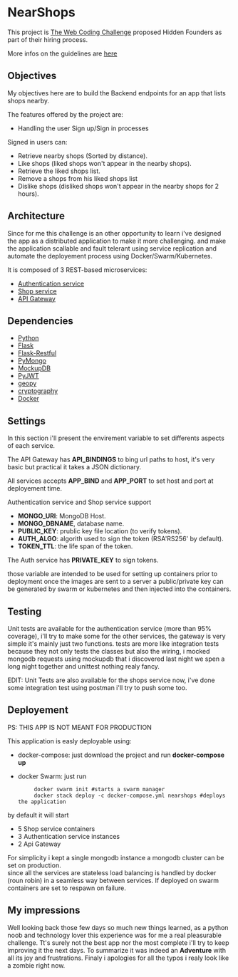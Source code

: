 # NearShops
This project is [The Web Coding Challenge](https://github.com/hiddenfounders/web-coding-challenge/blob/master/README.md) proposed Hidden Founders as part of their hiring process.

More infos on the guidelines are [here](https://github.com/hiddenfounders/web-coding-challenge/blob/master/coding-challenge.md)

## Objectives
My objectives here are to build the Backend endpoints for an app that lists shops nearby.

The features offered by the project are:
* Handling the user Sign up/Sign in processes

Signed in users can:
* Retrieve nearby shops (Sorted by distance).
* Like shops (liked shops won't appear in the nearby shops).
* Retrieve the liked shops list.
* Remove a shops from his liked shops list
* Dislike shops (disliked shops won't appear in the nearby shops for 2 hours).

## Architecture
Since for me this challenge is an other opportunity to learn i've designed the app as a distributed application to make it more challenging. and make the application scallable and fault telerant using service replication and automate the deployement process using Docker/Swarm/Kubernetes.

It is composed of 3 REST-based microservices:
* [Authentication service](authentication_service/README.md)
* [Shop service](shop_service/README.md)
* [API Gateway](api_gateway/README.md)

## Dependencies
* [Python](https://www.python.org/)
* [Flask](http://flask.pocoo.org/)
* [Flask-Restful](https://flask-restful.readthedocs.io/en/latest/)
* [PyMongo](https://api.mongodb.com/python/current/)
* [MockupDB](http://mockupdb.readthedocs.io/)
* [PyJWT](https://pypi.org/project/PyJWT/1.4.0/)
* [geopy](https://geopy.readthedocs.io/en/stable/)
* [cryptography](https://cryptography.io/en/latest/)
* [Docker](https://www.docker.com/)

## Settings
In this section i'll present the envirement variable to set differents aspects of each service.

The API Gateway has **API_BINDINGS** to bing url paths to host, it's very basic but practical it takes a JSON dictionary. 

All services accepts **APP_BIND** and **APP_PORT** to set host and port at deployement time.

Authentication service and Shop service support 
* **MONGO_URI**: MongoDB Host.
* **MONGO_DBNAME**, database name.
* **PUBLIC_KEY**: prublic key file location (to verify tokens).
* **AUTH_ALGO**: algorith used to sign the token (RSA'RS256' by default).
* **TOKEN_TTL**: the life span of the token.

The Auth service has **PRIVATE_KEY** to sign tokens.

those variable are intended to be used for setting up containers prior to deployment once the images are sent to a server a public/private key can be generated by swarm or kubernetes and then injected into the containers.


## Testing

Unit tests are available for the authentication service (more than 95% coverage), i'll try to make some for the other services,
the gateway is very simple it's mainly just two functions. tests are more like integration tests because they not only tests 
the classes but also the wiring, i mocked mongodb requests using mockupdb that i discovered last night we spen a long night together
and unittest nothing realy fancy.

EDIT: Unit Tests are also available for the shops service now, i've done some integration test using postman i'll try to push some too.

## Deployement
PS: THIS APP IS NOT MEANT FOR PRODUCTION 

This application is easly deployable using:
 * docker-compose: just download the project and run **docker-compose up**
 * docker Swarm: just run
  
            docker swarm init #starts a swarm manager
            docker stack deploy -c docker-compose.yml nearshops #deploys the application

by default it will start 
* 5 Shop service containers
* 3 Authentication service instances
* 2 Api Gateway

For simplicity i kept a single mongodb instance a mongodb cluster can be set on production.<br>
since all the services are stateless load balancing is handled by docker (roun robin) in a seamless way between services.
If deployed on swarm containers are set to respawn on failure.

## My impressions
Well looking back those few days so much new things learned, as a python noob and technology lover this experience was for me a real pleasurable challenge. 
Tt's surely not the best app nor the most complete i'll try to keep improving it the next days. 
To summarize it was indeed an **Adventure** with all its joy and frustrations.
Finaly i apologies for all the typos i realy look like a zombie right now.

        
   
